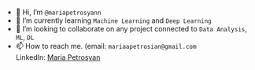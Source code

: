- 👋 Hi, I’m `@mariapetrosyann`
- 🌱 I’m currently learning `Machine Learning` and `Deep Learning`
- 💞️ I’m looking to collaborate on any project connected to `Data Analysis`, `ML`, `DL`
- 📫 How to reach me. (email: `mariaapetrosian@gmail.com`  
LinkedIn:  [Maria Petrosyan](https://www.linkedin.com/in/maria-petrosyan-a795aa21b?utm_source=share&utm_campaign=share_via&utm_content=profile&utm_medium=android_app)

